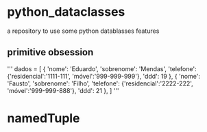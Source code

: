 # python_dataclasses
a repository to use some python datablasses features

## primitive obsession

'''
dados = [
    {
        'nome': 'Eduardo',
        'sobrenome': 'Mendas',
        'telefone': {'residencial':'1111-111', 'móvel':'999-999-999'},
        'ddd': 19
    },
    {
        'nome': 'Fausto',
        'sobrenome': 'Filho',
        'telefone': {'residencial':'2222-222', 'móvel':'999-999-888'},
        'ddd': 21
    },
]
'''

# namedTuple